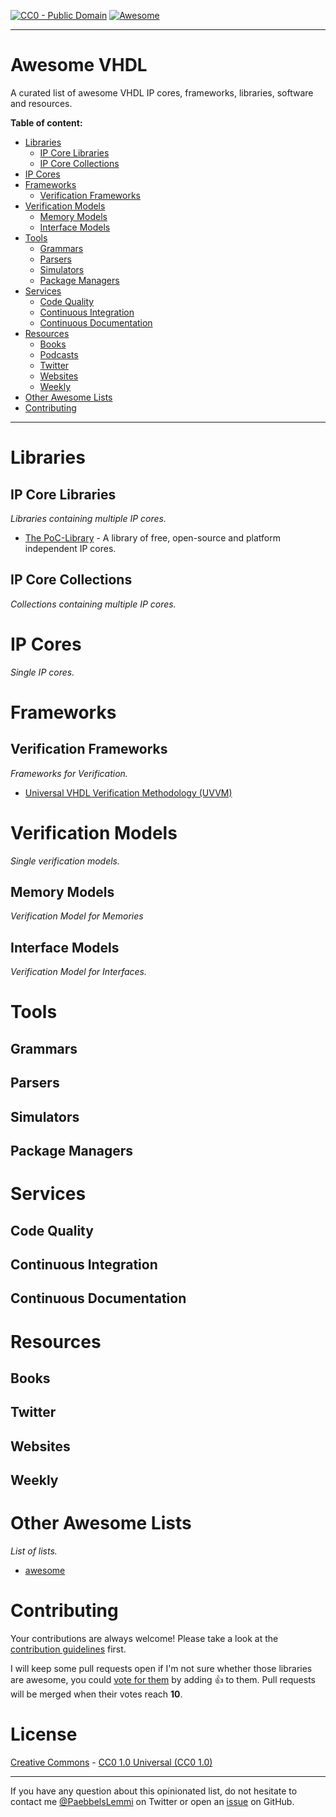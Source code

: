 [![CC0 - Public Domain](https://img.shields.io/github/license/vhdl/awesome-vhdl.svg)](https://github.com/VHDL/awesome-vhdl/blob/master/LICENSE.md)
[![Awesome](https://awesome.re/badge.svg)](https://awesome.re)

--------------------------------------------------------------------------------

# Awesome VHDL

A curated list of awesome VHDL IP cores, frameworks, libraries, software and resources.


**Table of content:**

- [Libraries](#libraries)
    - [IP Core Libraries](#ip-core-libraries)
    - [IP Core Collections](#ip-core-collections)
- [IP Cores](#ip-cores)
- [Frameworks](#frameworks)
    - [Verification Frameworks](#verification-frameworks)
- [Verification Models](#verification-models)
    - [Memory Models](#memory-models)
    - [Interface Models](#interface-models)
- [Tools](#tools)
    - [Grammars](#grammers)
    - [Parsers](#parsers)
    - [Simulators](#simulators)
    - [Package Managers](#package-managers)
- [Services](#services)
    - [Code Quality](#code-quality)
    - [Continuous Integration](#continuous-integration)
    - [Continuous Documentation](#continuous-documentation)
- [Resources](#resources)
    - [Books](#books)
    - [Podcasts](#podcasts)
    - [Twitter](#twitter)
    - [Websites](#websites)
    - [Weekly](#weekly)
- [Other Awesome Lists](#other-awesome-lists)
- [Contributing](#contributing)


--------------------------------------------------------------------------------

# Libraries

## IP Core Libraries

*Libraries containing multiple IP cores.*

* [The PoC-Library](https://github.com/VLSI-EDA/PoC) - A library of free, open-source and platform independent IP cores.




## IP Core Collections

*Collections containing multiple IP cores.*




# IP Cores

*Single IP cores.*




# Frameworks

## Verification Frameworks

*Frameworks for Verification.*

* [Universal VHDL Verification Methodology (UVVM)](https://github.com/UVVM/UVVM)




# Verification Models

*Single verification models.*

## Memory Models

*Verification Model for Memories*



## Interface Models

*Verification Model for Interfaces.*



# Tools

## Grammars




## Parsers


## Simulators


## Package Managers




# Services

## Code Quality


## Continuous Integration


## Continuous Documentation




# Resources

## Books


## Twitter


## Websites


## Weekly




# Other Awesome Lists

*List of lists.*

* [awesome](https://github.com/sindresorhus/awesome)




# Contributing

Your contributions are always welcome! Please take a look at the [contribution guidelines](https://github.com/vhdl/awesome-vhdl/blob/master/CONTRIBUTING.md) first.

I will keep some pull requests open if I'm not sure whether those libraries are
awesome, you could [vote for them](https://github.com/vhdl/awesome-vhdl/pulls)
by adding :+1: to them. Pull requests will be merged when their votes reach **10**.




# License

[Creative Commons](https://creativecommons.org/) - [CC0 1.0 Universal (CC0 1.0)](https://creativecommons.org/publicdomain/zero/1.0/deed)


--------------------------------------------------------------------------------

If you have any question about this opinionated list, do not hesitate to contact
me [@PaebbelsLemmi](https://twitter.com/PaebbelsLemmi) on Twitter or open an [issue](https://github.com/VHDL/awesome-vhdl/issues/new)
on GitHub.
